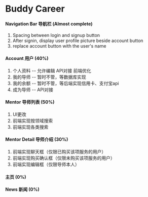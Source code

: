 # Buddy Career
#### Navigation Bar 导航栏 (Almost complete)
1. Spacing between login and signup button
2. After signin, display user profile picture beside account button
3. replace account button with the user's name
#### Account 用户 (40%)
1. 个人资料 -- 允许编辑 API对接 前端优化
2. 我的导师 -- 暂时不管，等数据库实现
3. 我的余额 -- 暂时不管，等后端实现信用卡、支付宝api
4. 成为导师 -- API对接
#### Mentor 导师列表 (50%)
1. UI更改
2. 前端实现按领域搜索
3. 前端实现各类搜索
#### Mentor Detail 导师介绍 (30%)
1. 前端实现聊天框（仅限已购买该项服务的用户）
2. 前端实现购买确认框（仅限未购买该项服务的用户）
3. 前端实现编辑框（仅限导师本人）
#### 主页 (0%)
#### News 新闻 (0%)
